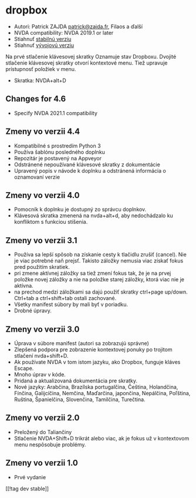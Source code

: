# dropbox #

* Autori: Patrick ZAJDA <patrick@zajda.fr>, Filaos a ďalší
* NVDA compatibility: NVDA 2019.1 or later
* Stiahnuť [stabilnú verziu][1]
* Stiahnuť [vývojovú verziu][2]

Na prvé stlačenie klávesovej skratky Oznamuje stav Dropboxu. Dvojité
stlačenie klávesovej skratky otvorí kontextové menu. Tiež upravuje
prístupnosť položiek v menu.

* Skratka: NVDA+alt+D


## Changes for 4.6 ##

* Specify NVDA 2021.1 compatibility

## Zmeny vo verzii 4.4 ##

* Kompatibilné s prostredím Python 3
* Používa šablónu posledného doplnku
* Repozitár je postavený na Appveyor
* Odstránené nepoužívané klávesové skratky z dokumentácie
* Upravený popis v návode k doplnku a odstránená informácia o oznamovaní
  verzie

## Zmeny vo verzii 4.0 ##

* Pomocník k doplnku je dostupný zo správcu doplnkov.
* Klávesová skratka zmenená na nvda+alt+d, aby nedochádzalo ku konfliktom s
  funkciou stíšenia.

## Zmeny vo verzii 3.1 ##

* Používa sa lepší spôsob na získanie cesty k tlačidlu zrušiť (cancel). Nie
  je viac potrebné naň prejsť. Takisto záložky nemusia viac získať fokus
  pred použitím skratiek.
* pri zmene aktívnej záložky sa tiež zmení fokus tak, že je na prvej položke
  novej záložky a nie na položke starej záložky, ktorá viac nie je aktívna.
* na prechod medzi záložkami sa dajú použiť skratky  ctrl+page
  up/down. Ctrl+tab a ctrl+shift+tab ostali zachované.
* Všetky manifest súbory by mali byť v poriadku.
* Drobné úpravy.

## Zmeny vo verzii 3.0 ##

* Úprava v súbore manifest (autori sa zobrazujú správne)
* Zlepšená podpora pre zobrazenie kontextovej ponuky po trojitom stlačení
  nvda+shift+D.
* Ak používate NVDA v tom istom jazyku, ako Dropbox, funguje kláves Escape.
* Mnoho úprav v kóde.
* Pridaná a aktualizovaná dokumentácia pre skratky.
* Nové jazyky: Arabčina, Brazílska portugalčina, Čeština, Holandčina,
  Fínčina, Galijcíčina, Nemčina, Maďarčina, japončina, Nepálčina, Poľština,
  Ruština, Španielčina, Slovenčina, Tamilčina, Turečtina.

## Zmeny vo verzii 2.0 ##

* Preložený do Taliančiny
* Stlačenie NVDA+Shift+D trikrát alebo viac, ak je fokus už v kontextovom
  menu nespôsobuje problémy.

## Zmeny vo verzii 1.0 ##

* Prvé vydanie

[[!tag dev stable]]

[1]: https://www.nvaccess.org/addonStore/legacy?file=dropbox

[2]: https://www.nvaccess.org/addonStore/legacy?file=dx-dev
